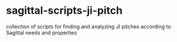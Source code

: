 # sagittal-scripts-ji-pitch

collection of scripts for finding and analyzing JI pitches according to Sagittal needs and properties
